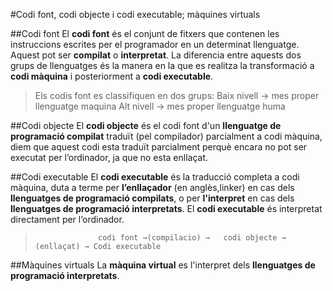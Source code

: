 #Codi font, codi objecte i codi executable; màquines virtuals

##Codi font
El **codi font** és el conjunt de fitxers que contenen les instruccions escrites per el programador en un determinat llenguatge. Aquest pot ser **compilat** o **interpretat**. La diferencia entre aquests dos grups de llenguatges és la manera en la que es realitza la transformació a **codi màquina** i posteriorment a **codi executable**.

>Els codis font es classifiquen en dos grups:
      Baix nivell → mes proper llenguatge maquina
      Alt nivell → mes proper llenguatge huma

##Codi objecte
El **codi objecte** és el codi font d'un **llenguatge de programació compilat** traduït (pel compilador) parcialment a codi màquina, diem que aquest codi esta traduït parcialment perquè encara no pot ser executat per l’ordinador, ja que no esta enllaçat.

##Codi executable
El **codi executable** és la traducció completa a codi màquina, duta a terme per **l’enllaçador** (en anglès,linker) en cas dels **llenguatges de programació compilats**, o per **l'interpret** en cas dels **llenguatges de programació interpretats**. El **codi executable** és interpretat directament per l’ordinador.

>                   codi font →(compilacio) →   codi objecte → (enllaçat) → Codi executable

##Màquines virtuals
La **màquina virtual** es l'interpret dels **llenguatges de programació interpretats**.

